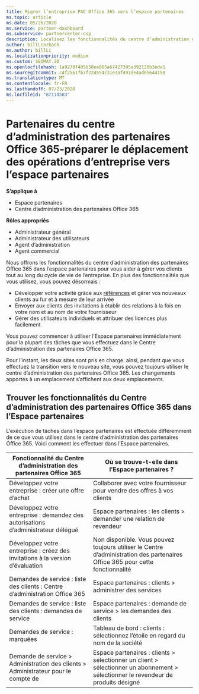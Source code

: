 ```yaml
---
title: Migrer l’entreprise PAC Office 365 vers l’espace partenaires
ms.topic: article
ms.date: 05/26/2020
ms.service: partner-dashboard
ms.subservice: partnercenter-csp
description: Localisez les fonctionnalités du centre d’administration des partenaires (PAC) Office 365, telles que la génération de vos demandes commerciales et de services, après la migration vers l’espace partenaires.
author: billLinzbach
ms.author: billLi
ms.localizationpriority: medium
ms.custom: SEOMAY.20
ms.openlocfilehash: 1a9270f405b58ee065a67427395a392128b3eda1
ms.sourcegitcommit: c4f2561fb7f224554c31e3af491de4ad65644158
ms.translationtype: MT
ms.contentlocale: fr-FR
ms.lasthandoff: 07/23/2020
ms.locfileid: "87114583"
---
```

# <a name="office-365-partner-admin-center-partners---get-ready-to-move-business-operations-to-partner-center"></a>Partenaires du centre d’administration des partenaires Office 365-préparer le déplacement des opérations d’entreprise vers l’espace partenaires

**S’applique à** 

- Espace partenaires
- Centre d’administration des partenaires Office 365

**Rôles appropriés**

- Administrateur général
- Administrateur des utilisateurs
- Agent d’administration
- Agent commercial

Nous offrons les fonctionnalités du centre d’administration des partenaires Office 365 dans l’espace partenaires pour vous aider à gérer vos clients tout au long du cycle de vie de l’entreprise. En plus des fonctionnalités que vous utilisez, vous pouvez désormais :

- Développer votre activité grâce aux [références](referrals.md) et gérer vos nouveaux clients au fur et à mesure de leur arrivée
- Envoyer aux clients des invitations à établir des relations à la fois en votre nom et au nom de votre fournisseur
- Gérer des utilisateurs individuels et attribuer des licences plus facilement

Vous pouvez commencer à utiliser l’Espace partenaires immédiatement pour la plupart des tâches que vous effectuez dans le Centre d’administration des partenaires Office 365. 

Pour l’instant, les deux sites sont pris en charge. ainsi, pendant que vous effectuez la transition vers le nouveau site, vous pouvez toujours utiliser le centre d’administration des partenaires Office 365. Les changements apportés à un emplacement s’affichent aux deux emplacements.

## <a name="find-office-365-partner-admin-center-features-in-partner-center"></a>Trouver les fonctionnalités du Centre d’administration des partenaires Office 365 dans l’Espace partenaires

L’exécution de tâches dans l’espace partenaires est effectuée différemment de ce que vous utilisez dans le centre d’administration des partenaires Office 365. Voici comment les effectuer dans l’Espace partenaires.

| Fonctionnalité du Centre d’administration des partenaires Office 365                       | Où se trouve-t-elle dans l’Espace partenaires ? | 
|   -----------------------------------------------  | -------------- |
| Développez votre entreprise : créer une offre d’achat | Collaborer avec votre fournisseur pour vendre des offres à vos clients |
| Développez votre entreprise : demandez des autorisations d’administrateur délégué | Espace partenaires : les clients > demander une relation de revendeur |
| Développez votre entreprise : créez des invitations à la version d’évaluation | Non disponible. Vous pouvez toujours utiliser le Centre d’administration des partenaires Office 365 pour cette fonctionnalité |
| Demandes de service : liste des clients : Centre d’administration Office 365 | Espace partenaires : clients > administrer des services |
| Demandes de service : liste des clients : demandes de service | Espace partenaires : demande de service > les demandes des clients |
| Demandes de service : marquées | Tableau de bord : clients : sélectionnez l’étoile en regard du nom de la société |
| Demande de service > Administration des clients > Administrateur pour le compte de | Espace partenaires : clients > sélectionner un client > sélectionner un abonnement > sélectionner le revendeur de produits désigné |

